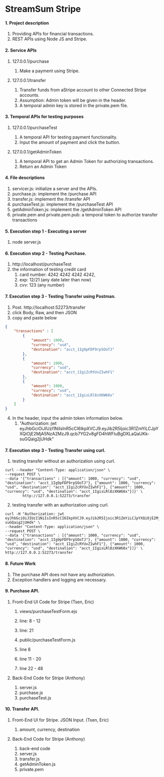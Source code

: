 # StreamSum Stripe

#### 1. Project description
1) Providing APIs for financial transactions. 
1) REST APIs using Node JS and Stripe.

#### 2. Service APIs
1) 127.0.0.1/purchase
    1) Make a payment using Stripe.

2) 127.0.0.1/transfer 
    1) Transfer funds from aStripe account to other Connected Stripe accounts.
    2) Assumption: Admin token will be given in the header. 
    3) A temporal admin key is stored in the private.pem file.

#### 3. Temporal APIs for testing purposes
1) 127.0.0.1/purchaseTest
    1) A temporal API for testing payment functionality. 
    2) Input the amount of payment and click the button. 

2) 127.0.0.1/getAdminToken
    1) A temporal API to get an Admin Token for authorizing transactions.
    2) Return an Admin Token

#### 4. File descriptions
1) servicer.js: initialize a server and the APIs.
2) purchase.js: implement the /purchase API
3) transfer.js: implement the /transfer API
4) purchaseTest.js: implement the /purchaseTest API
5) getAdminToken.js: implement the /getAdminToken API
6) private.pem and private.pem.pub: a temporal token to authorize transfer transactions

#### 5. Execution step 1 - Executing a server
1) node server.js 

#### 6. Execution step 2 - Testing Purchase.
1) http://localhost/purchaseTest
2) the information of testing credit card
    1) card number: 4242 4242 4242 4242, 
    2) exp: 12/21 (any date later than now) 
    3) cvv: 123 (any number)

#### 7. Execution step 3 - Testing Transfer using Postman.
1) Post. http://localhost:52273/transfer
2) click Body, Raw, and then JSON
3) copy and paste below
```json
{
    "transactions" : [
        {
            "amount": 1000,
            "currency": "usd",
            "destination": "acct_1Ig9pFDF9rpSOoTJ"
        },
        {
            "amount": 1000,
            "currency": "usd",
            "destination": "acct_1IgiZcRYUvZIwhF1"
        },
        {
            "amount": 1000,
            "currency": "usd",
            "destination": "acct_1IgisLRl8zXKW68x"
        }
    ]
}
```
4) In the header, input the admin token information below. 
    1) "Authorization: jwt eyJhbGciOiJIUzI1NiIsInR5cCI6IkpXVCJ9.eyJib2R5Ijoic3R1ZmYiLCJpYXQiOjE2MjA5NzA2MzJ9.qcb7YG2v8gFD4hWFIuBgDXLaQaUKk-suGQaig2jUHdk"

#### 7. Execution step 3 - Testing Transfer using curl.
1) testing transfer without an authorization using curl.
```
curl --header "Content-Type: application/json" \
--request POST \
--data '{"transactions" : [{"amount": 1000, "currency": "usd", "destination": "acct_1Ig9pFDF9rpSOoTJ"}, {"amount": 1000, "currency": "usd", "destination": "acct_1IgiZcRYUvZIwhF1"}, {"amount": 1000, "currency": "usd", "destination": "acct_1IgisLRl8zXKW68x"}]}' \
        http://127.0.0.1:52273/transfer
```
2) testing transfer with an authorization using curl.
```
curl -H "Authorization: jwt eyJhbGciOiJIUzI1NiIsInR5cCI6IkpXVCJ9.eyJib2R5Ijoic3R1ZmYiLCJpYXQiOjE2MjA5NzA2MzJ9.qcb7YG2v8gFD4hWFIuBgDXLaQaUKk-suGQaig2jUHdk" \
--header "Content-Type: application/json" \
--request POST \
--data '{"transactions" : [{"amount": 1000, "currency": "usd", "destination": "acct_1Ig9pFDF9rpSOoTJ"}, {"amount": 1000, "currency": "usd", "destination": "acct_1IgiZcRYUvZIwhF1"}, {"amount": 1000, "currency": "usd", "destination": "acct_1IgisLRl8zXKW68x"}]}' \
http://127.0.0.1:52273/transfer
```

#### 8. Future Work
1) The purchase API does not have any authorization. 
2) Exception handlers and logging are necessary.

#### 9. Purchase API. 
1) Front-End UI Code for Stripe (Tsen, Eric)
    1) views/purchaseTestForm.ejs
    2) line: 8 - 12
    3) line: 21

    4) public/purchaseTestForm.js
    5) line 8
    6) line 11 - 20
    7) line 22 - 48

2) Back-End Code for Stripe (Anthony)
    1) server.js
    2) purchase.js
    3) purchaseTest.js

#### 10. Transfer API.
1) Front-End UI for Stripe. JSON Input. (Tsen, Eric)
    1) amount, currency, destination

2) Back-End Code for Stripe (Anthony)
    1) back-end code
    2) server.js
    3) transfer.js
    4) getAdminToken.js
    5) private.pem